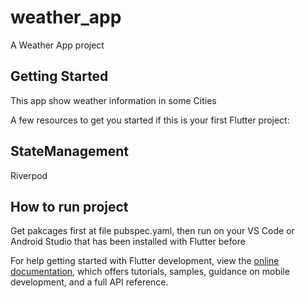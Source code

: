 # weather_app

A Weather App project

## Getting Started

This app show weather information in some Cities

A few resources to get you started if this is your first Flutter project:

## StateManagement
Riverpod

## How to run project

Get pakcages first at file pubspec.yaml, then run on your VS Code or Android Studio that has been installed with Flutter before

For help getting started with Flutter development, view the
[online documentation](https://docs.flutter.dev/), which offers tutorials,
samples, guidance on mobile development, and a full API reference.
